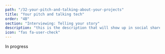 ```yaml
---
path: "/32-your-pitch-and-talking-about-your-projects"
title: "Your pitch and talking tech"
order: "4B"
section: "Interviewing: Telling your story"
description: "this is the description that will show up in social shares"
icon: "fas fa-user-check"
---
```


In progress
